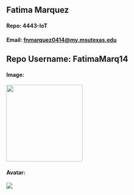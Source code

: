 ## Fatima Marquez
#### Repo: 4443-IoT
#### Email: fnmarquez0414@my.msutexas.edu

## Repo Username: FatimaMarq14

#### Image:
<img src="https://images2.imgbox.com/45/a6/gkic7bME_o.jpg" width="200">

#### Avatar:
<img src = "https://github.com/FatimaMarq14/4443-MobileApps/assets/123118716/50bd1f63-eb6a-4e6d-a5a2-fc1c3565e908">
